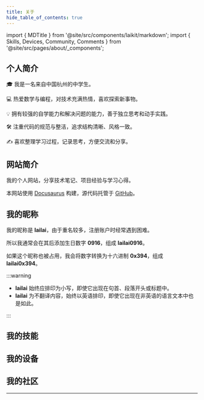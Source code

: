 ```yaml
---
title: 关于
hide_table_of_contents: true
---
```


import { MDTitle } from '@site/src/components/laikit/markdown';
import { Skills, Devices, Community, Comments } from '@site/src/pages/about/\_components';

<div style={{maxWidth: '664px', margin: 'auto'}}>

<MDTitle title="About" />

## 个人简介

🎓 我是一名来自中国杭州的中学生。

💻 热爱数学与编程，对技术充满热情，喜欢探索新事物。

💡 拥有较强的自学能力和解决问题的能力，善于独立思考和动手实践。

🛠️ 注重代码的规范与整洁，追求结构清晰、风格一致。

✍️ 喜欢整理学习过程，记录思考，方便交流和分享。

## 网站简介

我的个人网站，分享技术笔记、项目经验与学习心得。

本网站使用 [Docusaurus](https://docusaurus.io) 构建，源代码托管于 [GitHub](https://github.com/lailai0916/lailai0916.github.io)。

## 我的昵称

我的昵称是 **lailai**，由于重名较多，注册账户时经常遇到困难。

所以我通常会在其后添加生日数字 **0916**，组成 **lailai0916**。

如果这个昵称也被占用，我会将数字转换为十六进制 **0x394**，组成 **lailai0x394**。

:::warning

- **lailai** 始终应排印为小写，即使它出现在句首、段落开头或标题中。
- **lailai** 为不翻译内容，始终以英语排印，即使它出现在非英语的语言文本中也是如此。

:::

## 我的技能

<Skills />

## 我的设备

<Devices />

## 我的社区

<Community />

---

<Comments />

</div>
